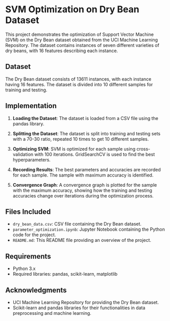 # SVM Optimization on Dry Bean Dataset

This project demonstrates the optimization of Support Vector Machine (SVM) on the Dry Bean dataset obtained from the UCI Machine Learning Repository. The dataset contains instances of seven different varieties of dry beans, with 16 features describing each instance.

## Dataset

The Dry Bean dataset consists of 13611 instances, with each instance having 16 features. The dataset is divided into 10 different samples for training and testing.

## Implementation

1. **Loading the Dataset**: The dataset is loaded from a CSV file using the pandas library.

2. **Splitting the Dataset**: The dataset is split into training and testing sets with a 70-30 ratio, repeated 10 times to get 10 different samples.

3. **Optimizing SVM**: SVM is optimized for each sample using cross-validation with 100 iterations. GridSearchCV is used to find the best hyperparameters.

4. **Recording Results**: The best parameters and accuracies are recorded for each sample. The sample with maximum accuracy is identified.

5. **Convergence Graph**: A convergence graph is plotted for the sample with the maximum accuracy, showing how the training and testing accuracies change over iterations during the optimization process.

## Files Included

- `dry_bean_data.csv`: CSV file containing the Dry Bean dataset.
- `parameter_optimization.ipynb`: Jupyter Notebook containing the Python code for the project.
- `README.md`: This README file providing an overview of the project.

## Requirements

- Python 3.x
- Required libraries: pandas, scikit-learn, matplotlib

## Acknowledgments

- UCI Machine Learning Repository for providing the Dry Bean dataset.
- Scikit-learn and pandas libraries for their functionalities in data preprocessing and machine learning.



